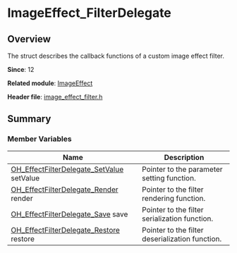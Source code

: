 # ImageEffect_FilterDelegate

## Overview

The struct describes the callback functions of a custom image effect filter.

**Since**: 12

**Related module**: [ImageEffect](capi-imageeffect.md)

**Header file**: [image_effect_filter.h](capi-image-effect-filter-h.md)

## Summary

### Member Variables

| Name| Description|
| -- | -- |
| [OH_EffectFilterDelegate_SetValue](capi-image-effect-filter-h.md#oh_effectfilterdelegate_setvalue) setValue | Pointer to the parameter setting function.|
| [OH_EffectFilterDelegate_Render](capi-image-effect-filter-h.md#oh_effectfilterdelegate_render) render | Pointer to the filter rendering function.|
| [OH_EffectFilterDelegate_Save](capi-image-effect-filter-h.md#oh_effectfilterdelegate_save) save | Pointer to the filter serialization function.|
| [OH_EffectFilterDelegate_Restore](capi-image-effect-filter-h.md#oh_effectfilterdelegate_restore) restore | Pointer to the filter deserialization function.|
